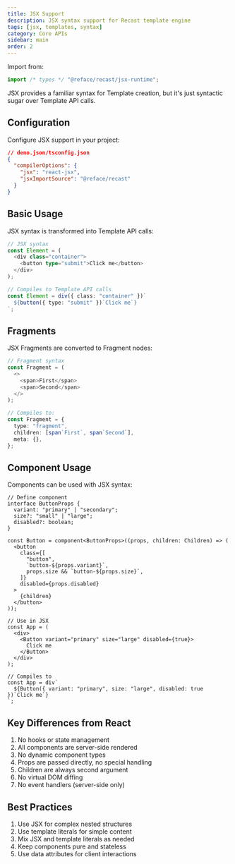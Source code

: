 ```yaml
---
title: JSX Support
description: JSX syntax support for Recast template engine
tags: [jsx, templates, syntax]
category: Core APIs
sidebar: main
order: 2
---
```


Import from:

```typescript
import /* types */ "@reface/recast/jsx-runtime";
```

JSX provides a familiar syntax for Template creation, but it's just syntactic sugar over Template API calls.

## Configuration

Configure JSX support in your project:

```json
// deno.json/tsconfig.json
{
  "compilerOptions": {
    "jsx": "react-jsx",
    "jsxImportSource": "@reface/recast"
  }
}
```

## Basic Usage

JSX syntax is transformed into Template API calls:

```typescript
// JSX syntax
const Element = (
  <div class="container">
    <button type="submit">Click me</button>
  </div>
);

// Compiles to Template API calls
const Element = div({ class: "container" })`
  ${button({ type: "submit" })`Click me`}
`;
```

## Fragments

JSX Fragments are converted to Fragment nodes:

```typescript
// Fragment syntax
const Fragment = (
  <>
    <span>First</span>
    <span>Second</span>
  </>
);

// Compiles to:
const Fragment = {
  type: "fragment",
  children: [span`First`, span`Second`],
  meta: {},
};
```

## Component Usage

Components can be used with JSX syntax:

```tsx
// Define component
interface ButtonProps {
  variant: "primary" | "secondary";
  size?: "small" | "large";
  disabled?: boolean;
}

const Button = component<ButtonProps>((props, children: Children) => (
  <button
    class={[
      "button",
      `button-${props.variant}`,
      props.size && `button-${props.size}`,
    ]}
    disabled={props.disabled}
  >
    {children}
  </button>
));

// Use in JSX
const App = (
  <div>
    <Button variant="primary" size="large" disabled={true}>
      Click me
    </Button>
  </div>
);

// Compiles to
const App = div`
  ${Button({ variant: "primary", size: "large", disabled: true })`Click me`}
`;
```

## Key Differences from React

1. No hooks or state management
2. All components are server-side rendered
3. No dynamic component types
4. Props are passed directly, no special handling
5. Children are always second argument
6. No virtual DOM diffing
7. No event handlers (server-side only)

## Best Practices

1. Use JSX for complex nested structures
2. Use template literals for simple content
3. Mix JSX and template literals as needed
4. Keep components pure and stateless
5. Use data attributes for client interactions
